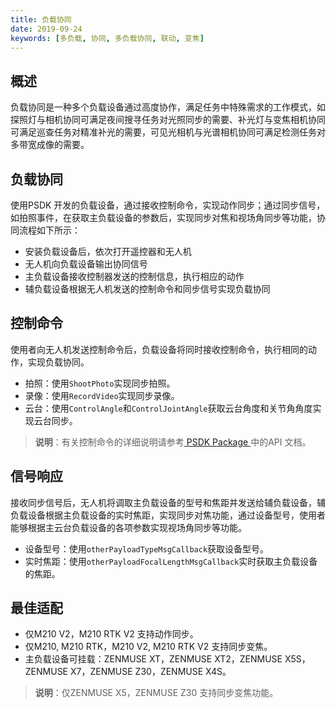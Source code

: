 ```yaml
---
title: 负载协同
date: 2019-09-24
keywords: [多负载, 协同, 多负载协同, 联动, 变焦]
---
```


## 概述

负载协同是一种多个负载设备通过高度协作，满足任务中特殊需求的工作模式，如探照灯与相机协同可满足夜间搜寻任务对光照同步的需要、补光灯与变焦相机协同可满足巡查任务对精准补光的需要，可见光相机与光谱相机协同可满足检测任务对多带宽成像的需要。
  
## 负载协同

使用PSDK 开发的负载设备，通过接收控制命令，实现动作同步；通过同步信号，如拍照事件，在获取主负载设备的参数后，实现同步对焦和视场角同步等功能，协同流程如下所示：

* 安装负载设备后，依次打开遥控器和无人机
* 无人机向负载设备输出协同信号
* 主负载设备接收控制器发送的控制信息，执行相应的动作
* 辅负载设备根据无人机发送的控制命令和同步信号实现负载协同

## 控制命令

使用者向无人机发送控制命令后，负载设备将同时接收控制命令，执行相同的动作，实现负载协同。

* 拍照：使用`ShootPhoto`实现同步拍照。 
* 录像：使用`RecordVideo`实现同步录像。
* 云台：使用`ControlAngle`和`ControlJointAngle`获取云台角度和关节角角度实现云台同步。

> **说明**：有关控制命令的详细说明请参考[ PSDK Package ](https://developer.dji.com/payload-sdk/downloads/)中的API 文档。  

## 信号响应

接收同步信号后，无人机将调取主负载设备的型号和焦距并发送给辅负载设备，辅负载设备根据主负载设备的实时焦距，实现同步对焦功能，通过设备型号，使用者能够根据主云台负载设备的各项参数实现视场角同步等功能。

* 设备型号：使用`otherPayloadTypeMsgCallback`获取设备型号。
* 实时焦距：使用`otherPayloadFocalLengthMsgCallback`实时获取主负载设备的焦距。

## 最佳适配

* 仅M210 V2，M210 RTK V2 支持动作同步。
* 仅M210, M210 RTK，M210 V2, M210 RTK V2 支持同步变焦。
* 主负载设备可挂载：ZENMUSE XT，ZENMUSE XT2，ZENMUSE X5S，ZENMUSE X7，ZENMUSE Z30，ZENMUSE X4S。

> **说明**：仅ZENMUSE X5，ZENMUSE Z30 支持同步变焦功能。